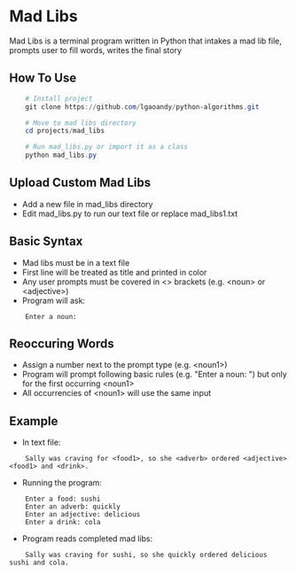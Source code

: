 # Mad Libs

Mad Libs is a terminal program written in Python that intakes a mad lib file, prompts user to fill words, writes the final story

## How To Use

```powershell
    # Install project
    git clone https://github.com/lgaoandy/python-algorithms.git

    # Move to mad libs directory
    cd projects/mad_libs

    # Run mad_libs.py or import it as a class
    python mad_libs.py
```

## Upload Custom Mad Libs

- Add a new file in mad_libs directory
- Edit mad_libs.py to run our text file or replace mad_libs1.txt

## Basic Syntax

- Mad libs must be in a text file
- First line will be treated as title and printed in color
- Any user prompts must be covered in <> brackets (e.g. \<noun\> or \<adjective\>)
- Program will ask:

```
    Enter a noun:
```

## Reoccuring Words

- Assign a number next to the prompt type (e.g. \<noun1\>)
- Program will prompt following basic rules (e.g. "Enter a noun: ") but only for the first occurring \<noun1\>
- All occurrencies of \<noun1\> will use the same input

## Example

- In text file:

```
    Sally was craving for <food1>, so she <adverb> ordered <adjective> <food1> and <drink>.
```

- Running the program:

```
    Enter a food: sushi
    Enter an adverb: quickly
    Enter an adjective: delicious
    Enter a drink: cola
```

- Program reads completed mad libs:

```
    Sally was craving for sushi, so she quickly ordered delicious sushi and cola.
```
